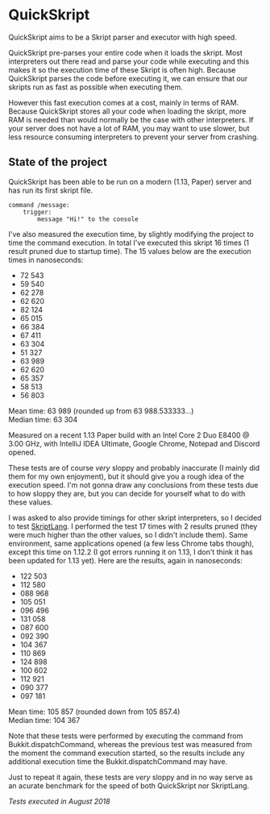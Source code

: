 # QuickSkript
QuickSkript aims to be a Skript parser and executor with high speed.

QuickSkript pre-parses your entire code when it loads the skript. Most interpreters out there read and parse your code while executing and this makes it so the execution time of these Skript is often high. Because QuickSkript parses the code before executing it, we can ensure that our skripts run as fast as possible when executing them.

However this fast execution comes at a cost, mainly in terms of RAM. Because QuickSkript stores all your code when loading the skript, more RAM is needed than would normally be the case with other interpreters. If your server does not have a lot of RAM, you may want to use slower, but less resource consuming interpreters to prevent your server from crashing.

## State of the project
QuickSkript has been able to be run on a modern (1.13, Paper) server and has run its first skript file.

    command /message:
        trigger:
            message "Hi!" to the console
            
I've also measured the execution time, by slightly modifying the project to time the command execution. In total I've executed this skript 16 times (1 result pruned due to startup time). The 15 values below are the execution times in nanoseconds:
* 72 543
* 59 540
* 62 278
* 62 620
* 82 124
* 65 015
* 66 384
* 67 411
* 63 304
* 51 327
* 63 989
* 62 620
* 65 357
* 58 513
* 56 803

Mean time: 63 989 (rounded up from 63 988.533333...)  
Median time: 63 304

Measured on a recent 1.13 Paper build with an Intel Core 2 Duo E8400 @ 3.00 GHz, with IntelliJ IDEA Ultimate, Google Chrome, Notepad and Discord opened.

These tests are of course *very* sloppy and probably inaccurate (I mainly did them for my own enjoyment), but it should give you a rough idea of the execution speed. I'm not gonna draw any conclusions from these tests due to how sloppy they are, but you can decide for yourself what to do with these values.

I was asked to also provide timings for other skript interpreters, so I decided to test [SkriptLang](https://github.com/SkriptLang/Skript). I performed the test 17 times with 2 results pruned (they were much higher than the other values, so I didn't include them). Same environment, same applications opened (a few less Chrome tabs though), except this time on 1.12.2 (I got errors running it on 1.13, I don't think it has been updated for 1.13 yet). Here are the results, again in nanoseconds:
* 122 503
* 112 580
* 088 968
* 105 051
* 096 496
* 131 058
* 087 600
* 092 390
* 104 367
* 110 869
* 124 898
* 100 602
* 112 921
* 090 377
* 097 181

Mean time: 105 857 (rounded down from 105 857.4)  
Median time: 104 367

Note that these tests were performed by executing the command from Bukkit.dispatchCommand, whereas the previous test was measured from the moment the command execution started, so the results include any additional execution time the Bukkit.dispatchCommand may have.

Just to repeat it again, these tests are *very* sloppy and in no way serve as an acurate benchmark for the speed of both QuickSkript nor SkriptLang.

*Tests executed in August 2018*
